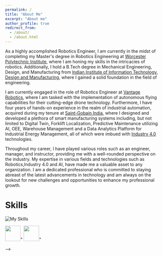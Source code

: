 ```yaml
---
permalink: /
title: "About Me"
excerpt: "About me"
author_profile: true
redirect_from: 
  - /about/
  - /about.html
---
```


As a highly accomplished Robotics Engineer, I am currently in the midst of completing my Master's degree in Robotics Engineering at [Worcester Polytechnic Institute](https://www.wpi.edu/), where I am honing my skills in the intricacies of robotics. Additionally, I hold a B.Tech degree in Mechanical Engineering, Design, and Manufacturing from [Indian Institute of Information Technology, Design and Manufacturing](https://iiitdm.ac.in), where I gained a solid foundation in the field of engineering.

I am currently engaged in the role of Robotics Engineer at [Vantage Robotics](https://vantagerobotics.com/), where I am tasked with the implementation of autonomous flying capabilities for their cutting-edge drone technology. Furthermore, I have four years of hands-on experience in the realm of industrial automation, acquired during my tenure at [Saint-Gobain India]((https://www.saint-gobain.co.in/)), where I designed and developed a plethora of smart manufacturing systems including, but not limited to Digital Twin, Forklift Localization, Predictive Maintenance utilizing AI, OEE, Warehouse Management and a Data Analytics Platform for Industrial Energy Management, all of which were imbued with [Industry 4.0](https://en.wikipedia.org/wiki/Fourth_Industrial_Revolution) technologies.

Throughout my career, I have played various roles such as an engineer, manager, and instructor, providing me with a well-rounded perspective on the industry. My expertise in various fields and technologies such as Robotics,Industry 4.0 and AI, have made me a valuable asset to any organization. I am a dedicated professional who is committed to staying abreast of the latest advancements in technology and am always on the lookout for new challenges and opportunities to enhance my professional growth.

# Skills
![My Skills](https://skillicons.dev/icons?i=py,c,cpp,git,github,matlab,ros,raspberrypi,arduino,mysql,mongodb)

<img src='https://github.com/shivakumar-tekumatla/shivakumar-tekumatla.github.io/blob/master/images/px4.png?raw=true' width='50'/>"
<img src='https://github.com/shivakumar-tekumatla/shivakumar-tekumatla.github.io/blob/master/images/mqtt.png?raw=true' width='50'/>"
<!-- <img src='https://github.com/shivakumar-tekumatla/shivakumar-tekumatla.github.io/blob/master//images/gazebo.png?raw=true' width='50'/>" -->
<!-- 
<img src = "https://github.com/shivakumar-tekumatla/shivakumar-tekumatla.github.io/blob/master/images/px4.png"width="23" height="23">
<img src="https://github.com/shivakumar-tekumatla/shivakumar-tekumatla.github.io/blob/master/images/mqtt.png" width="20" height="20">

<!-- <img src="https://github.com/shivakumar-tekumatla/shivakumar-tekumatla.github.io/blob/master/images/gazebo.svg" width="20" height="20"> --> -->
